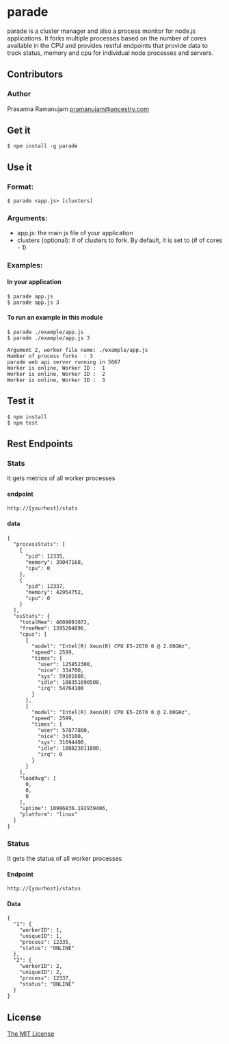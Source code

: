 # parade

parade is a cluster manager and also a process monitor for node.js applications.
It forks multiple processes based on the number of cores available in the CPU
and provides restful endpoints that provide data to track status, memory and cpu for individual node processes and servers.

## Contributors
### Author
Prasanna Ramanujam <pramanujam@ancestry.com>

## Get it

    $ npm install -g parade

## Use it
### Format:

    $ parade <app.js> [clusters]

### Arguments:

* app.js: the main js file of your application
* clusters (optional): # of clusters to fork. By default, it is set to (# of cores - 1)

### Examples:

#### In your application
    $ parade app.js
    $ parade app.js 3

#### To run an example in this module
    $ parade ./example/app.js
    $ parade ./example/app.js 3

    Argument 2, worker file name: ./example/app.js
    Number of process forks  : 3
    parade web api server running in 5667
    Worker is online, Worker ID :  1
    Worker is online, Worker ID :  2
    Worker is online, Worker ID :  3

## Test it
    $ npm install
    $ npm test

## Rest Endpoints

### Stats
It gets metrics of all worker processes

#### endpoint
    http://{yourhost}/stats

#### data
    {
      "processStats": [
        {
          "pid": 12335,
          "memory": 39047168,
          "cpu": 0
        },
        {
          "pid": 12337,
          "memory": 42954752,
          "cpu": 0
        }
      ],
      "osStats": {
        "totalMem": 4009091072,
        "freeMem": 1395204096,
        "cpus": [
          {
            "model": "Intel(R) Xeon(R) CPU E5-2670 0 @ 2.60GHz",
            "speed": 2599,
            "times": {
              "user": 125852300,
              "nice": 334700,
              "sys": 59101600,
              "idle": 108351690500,
              "irq": 54764100
            }
          },
          {
            "model": "Intel(R) Xeon(R) CPU E5-2670 0 @ 2.60GHz",
            "speed": 2599,
            "times": {
              "user": 57877800,
              "nice": 343100,
              "sys": 31694400,
              "idle": 108823011800,
              "irq": 0
            }
          }
        ],
        "loadAvg": [
          0,
          0,
          0
        ],
        "uptime": 10986836.192939406,
        "platform": "linux"
      }
    }

### Status
It gets the status of all worker processes

#### Endpoint
    http://{yourhost}/status

#### Data
    {
      "1": {
        "workerID": 1,
        "uniqueID": 1,
        "process": 12335,
        "status": "ONLINE"
      },
      "2": {
        "workerID": 2,
        "uniqueID": 2,
        "process": 12337,
        "status": "ONLINE"
      }
    }

## License

[The MIT License](http://opensource.org/licenses/MIT)
